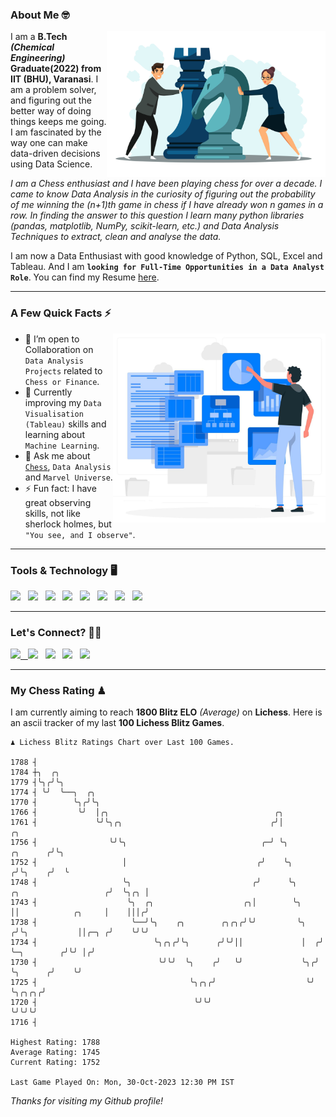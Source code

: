 ### About Me 🤓
<img align="right" alt="Coding" width="350" src="https://github.com/Laxman-Lakhan/Laxman-Lakhan/blob/master/Assets/Chess_Vector.jpg">   

I am a **B.Tech** _**(Chemical Engineering)**_ **Graduate(2022) from IIT (BHU), Varanasi**. I am a problem solver, and figuring out the better way of doing things keeps me going. I am fascinated by the way one can make data-driven decisions using Data Science. 

_I am a Chess enthusiast and I have been playing chess for over a decade. I came to know Data Analysis in the curiosity of figuring out the probability of me winning the (n+1)th game in chess if I have already won n games in a row. In finding the answer to this question I learn many python libraries (pandas, matplotlib, NumPy, scikit-learn, etc.) and Data Analysis Techniques to extract, clean and analyse the data._

I am now a Data Enthusiast with good knowledge of Python, SQL, Excel and Tableau. And I am **`looking for Full-Time Opportunities in a Data Analyst Role`**. You can find my Resume
 [here](https://drive.google.com/file/d/1UIOoogRLj5eGQFQBkuvMmTISZVdl2Ok7/view?usp=sharing).


---

### A Few Quick Facts ⚡️
<img align="right" alt="Coding" width="340" src="https://github.com/Laxman-Lakhan/Laxman-Lakhan/blob/master/Assets/Data_Vector.jpg">   

- 🤝 I’m open to Collaboration on `Data Analysis Projects` related to `Chess or Finance`.
- 📖 Currently improving my `Data Visualisation (Tableau)` skills and learning about `Machine Learning`.
- 💬 Ask me about [`Chess`](https://lichess.org/@/YourKingIsInDanger), `Data Analysis` and `Marvel Universe`.
- ⚡️ Fun fact: I have great observing skills, not like sherlock holmes, but `"You see, and I observe"`.

---
### Tools & Technology 🖥

<img src="https://img.shields.io/badge/Python-white?logo=Python&logoColor=ColorName&style=ShieldStyle" /> &nbsp;
<img src="https://img.shields.io/badge/MySQL-white?logo=MySQL&logoColor=ColorName&style=ShieldStyle" /> &nbsp;
<img src="https://img.shields.io/badge/Tableau-white?logo=Tableau&logoColor=ColorName&style=ShieldStyle" /> &nbsp;
<img src="https://img.shields.io/badge/Excel-white?logo=Microsoft+Excel&logoColor=196F3D&style=ShieldStyle" /> &nbsp;
<img src="https://img.shields.io/badge/Jupyter-white?logo=Jupyter&logoColor=ColorName&style=ShieldStyle" /> &nbsp;
<img src="https://img.shields.io/badge/pandas-white?logo=Pandas&logoColor=000080&style=ShieldStyle" /> &nbsp;
<img src="https://img.shields.io/badge/numpy-white?logo=Numpy&logoColor=85C1E9&style=ShieldStyle" /> &nbsp;
<img src="https://img.shields.io/badge/scikit learn-white?logo=Scikit+Learn&logoColor=ColorName&style=ShieldStyle" /> &nbsp;



---

### Let's Connect? 🫳🏻

<a href="mailto:laxmansingh.lakhan@gmail.com"> <img src="https://img.icons8.com/fluent/48/000000/gmail.png" width="3.5%"/> &nbsp;
[<img src="https://img.icons8.com/color/48/000000/linkedin.png" width="3.5%"/>](https://www.linkedin.com/in/laxman-lakhan/)  &nbsp;
[<img src="https://img.icons8.com/fluent/48/000000/facebook-new.png" width="3.5%"/>](https://www.facebook.com/s.laxmanlakhan/)  &nbsp;
[<img src="https://img.icons8.com/fluent/48/000000/instagram-new.png" width="3.5%"/>](https://www.instagram.com/laxman.lakhan/)  &nbsp;
[<img src="https://img.icons8.com/color/48/000000/twitter.png" width="3.5%"/>](https://twitter.com/laxman__lakhan)  &nbsp;

 ---
  
### My Chess Rating ♟
  
I am currently aiming to reach **1800 Blitz ELO** *(Average)* on **Lichess**. Here is an ascii tracker of my last **100 Lichess Blitz Games**.

  ```
  ♟︎ 𝙻𝚒𝚌𝚑𝚎𝚜𝚜 𝙱𝚕𝚒𝚝𝚣 𝚁𝚊𝚝𝚒𝚗𝚐𝚜 𝙲𝚑𝚊𝚛𝚝 𝚘𝚟𝚎𝚛 𝙻𝚊𝚜𝚝 𝟷00 𝙶𝚊𝚖𝚎𝚜.
  
1788 ┤
1784 ┼╮  ╭╮
1779 ┤╰╮╭╯╰╮
1774 ┤ ╰╯  ╰──╮  ╭╮
1770 ┤        ╰╮╭╯╰╮
1766 ┤         ╰╯  │╭╮                                     ╭╮
1761 ┤             ╰╯╰╮╭╮                                 ╭╯│                                         ╭╮
1756 ┤                ╰╯╰╮                              ╭─╯ ╰╮                               ╭╮      ╭╯╰╮
1752 ┤                   │                             ╭╯    ╰╮                             ╭╯╰╮    ╭╯  ╰
1748 ┤                   ╰╮                           ╭╯      ╰╮      ╭╮                   ╭╯  ╰╮╭╮ │
1743 ┤                    ╰╮  ╭╮                    ╭╮│        ╰╮     ││            ╭╮     │    │││╭╯
1738 ┤                     ╰──╯╰╮    ╭╮        ╭╮╭╮╭╯╰╯         ╰╮   ╭╯╰╮           ││╭─╮ ╭╯    ╰╯╰╯
1734 ┤                          ╰╮╭╮╭╯╰╮      ╭╯╰╯││             │  ╭╯  ╰─╮        ╭╯╰╯ │╭╯
1730 ┤                           ╰╯╰╯  ╰╮    ╭╯   ╰╯             ╰╮╭╯     ╰╮      ╭╯    ╰╯
1725 ┤                                  ╰╮╭╮╭╯                    ╰╯       ╰╮╭╮╭╮╭╯
1720 ┤                                   ╰╯╰╯                               ╰╯╰╯╰╯
1716 ┤ 

Highest Rating: 1788
Average Rating: 1745
Current Rating: 1752 

Last Game Played On: Mon, 30-Oct-2023 12:30 PM IST
  ```
  
  
*Thanks for visiting my Github profile!*
